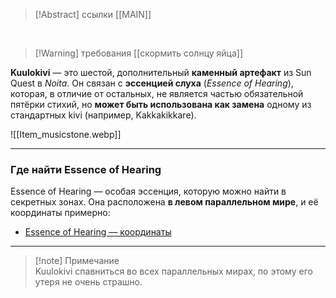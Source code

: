 >[!Abstract] ссылки
>[[MAIN]]

<br>

>[!Warning] требования
>[[скормить солнцу яйца]]


**Kuulokivi** — это шестой, дополнительный **каменный артефакт** из Sun Quest в _Noita_. Он связан с **эссенцией слуха** (_Essence of Hearing_), которая, в отличие от остальных, не является частью обязательной пятёрки стихий, но **может быть использована как замена** одному из стандартных kivi (например, Kakkakikkare).

![[Item_musicstone.webp]]

---

### Где найти Essence of Hearing

Essence of Hearing — особая эссенция, которую можно найти в секретных зонах. Она расположена **в левом параллельном мире**, и её координаты примерно:

- [Essence of Hearing — координаты](https://noitamap.com/?x=-3296&y=3328&zoom=919&map=regular-main-branch)
    

---
> [!note] Примечание  
> Kuulokivi спавниться во всех параллельных мирах, по этому его утеря не очень страшно.
